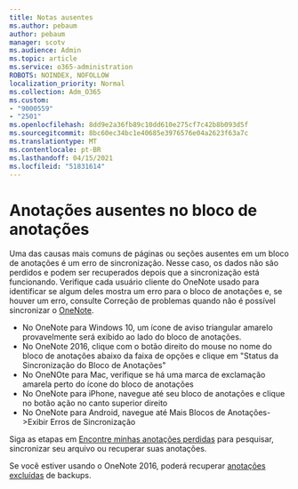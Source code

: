 ```yaml
---
title: Notas ausentes
ms.author: pebaum
author: pebaum
manager: scotv
ms.audience: Admin
ms.topic: article
ms.service: o365-administration
ROBOTS: NOINDEX, NOFOLLOW
localization_priority: Normal
ms.collection: Adm_O365
ms.custom:
- "9000559"
- "2501"
ms.openlocfilehash: 8dd9e2a36fb89c10dd610e275cf7c42b8b093d5f
ms.sourcegitcommit: 8bc60ec34bc1e40685e3976576e04a2623f63a7c
ms.translationtype: MT
ms.contentlocale: pt-BR
ms.lasthandoff: 04/15/2021
ms.locfileid: "51831614"
---
```

# <a name="missing-notes-in-notebook"></a>Anotações ausentes no bloco de anotações

Uma das causas mais comuns de páginas ou seções ausentes em um bloco de anotações é um erro de sincronização. Nesse caso, os dados não são perdidos e podem ser recuperados depois que a sincronização está funcionando. Verifique cada usuário cliente do OneNote usado para identificar se algum deles mostra um erro para o bloco de anotações e, se houver um erro, consulte Correção de problemas quando não é possível sincronizar o [OneNote](https://support.office.com/article/299495ef-66d1-448f-90c1-b785a6968d45).

- No OneNote para Windows 10, um ícone de aviso triangular amarelo provavelmente será exibido ao lado do bloco de anotações.
- No OneNote 2016, clique com o botão direito do mouse no nome do bloco de anotações abaixo da faixa de opções e clique em "Status da Sincronização do Bloco de Anotações"
- No OneNOte para Mac, verifique se há uma marca de exclamação amarela perto do ícone do bloco de anotações
- No OneNote para iPhone, navegue até seu bloco de anotações e clique no botão ação no canto superior direito
- No OneNote para Android, navegue até Mais Blocos de Anotações->Exibir Erros de Sincronização

Siga as etapas em [Encontre minhas anotações perdidas](https://support.office.com/article/32cb2bd7-afe7-44d2-a711-398a88421287) para pesquisar, sincronizar seu arquivo ou recuperar suas anotações.

Se você estiver usando o OneNote 2016, poderá recuperar [anotações excluídas](https://support.office.com/article/32ed1036-74fd-4c21-bc28-033a486e6b14) de backups.